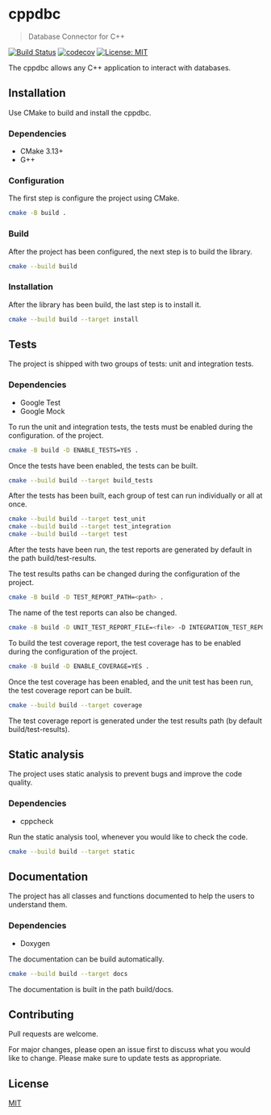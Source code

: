 # cppdbc
> Database Connector for C++

[![Build Status](https://travis-ci.org/gsalomao/cppdbc.svg?branch=develop)](https://travis-ci.org/gsalomao/cppdbc)
[![codecov](https://codecov.io/gh/gsalomao/cppdbc/branch/develop/graph/badge.svg)](https://codecov.io/gh/gsalomao/cppdbc)
[![License: MIT](https://img.shields.io/badge/License-MIT-yellow.svg)](https://opensource.org/licenses/MIT)

The cppdbc allows any C++ application to interact with databases.

## Installation
Use CMake to build and install the cppdbc.

### Dependencies

- CMake 3.13+
- G++

### Configuration
The first step is configure the project using CMake.
```bash
cmake -B build .
```

### Build
After the project has been configured, the next step is to build the library.
```bash
cmake --build build
```

### Installation
After the library has been build, the last step is to install it.
```bash
cmake --build build --target install
```

## Tests
The project is shipped with two groups of tests: unit and integration tests.

### Dependencies

- Google Test
- Google Mock

To run the unit and integration tests, the tests must be enabled during the configuration.
of the project.
```bash
cmake -B build -D ENABLE_TESTS=YES .
```

Once the tests have been enabled, the tests can be built.
```bash
cmake --build build --target build_tests
```

After the tests has been built, each group of test can run individually or all at once.
```bash
cmake --build build --target test_unit
cmake --build build --target test_integration
cmake --build build --target test
```

After the tests have been run, the test reports are generated by default in the path 
build/test-results. 

The test results paths can be changed during the configuration of the project.
```bash
cmake -B build -D TEST_REPORT_PATH=<path> .
```

The name of the test reports can also be changed.
```bash
cmake -B build -D UNIT_TEST_REPORT_FILE=<file> -D INTEGRATION_TEST_REPORT_FILE=<file> .
```

To build the test coverage report, the test coverage has to be enabled during the configuration
of the project.
```bash
cmake -B build -D ENABLE_COVERAGE=YES .
```

Once the test coverage has been enabled, and the unit test has been run, the test
coverage report can be built.
```bash
cmake --build build --target coverage
```

The test coverage report is generated under the test results path (by default build/test-results).

## Static analysis
The project uses static analysis to prevent bugs and improve the code quality.

### Dependencies

- cppcheck

Run the static analysis tool, whenever you would like to check the code.
```bash
cmake --build build --target static
```

## Documentation
The project has all classes and functions documented to help the users to understand them.

### Dependencies

- Doxygen

The documentation can be build automatically.
```bash
cmake --build build --target docs
```

The documentation is built in the path build/docs.

## Contributing
Pull requests are welcome. 

For major changes, please open an issue first to discuss what you would like to change.
Please make sure to update tests as appropriate.

## License
[MIT](https://choosealicense.com/licenses/mit/)
